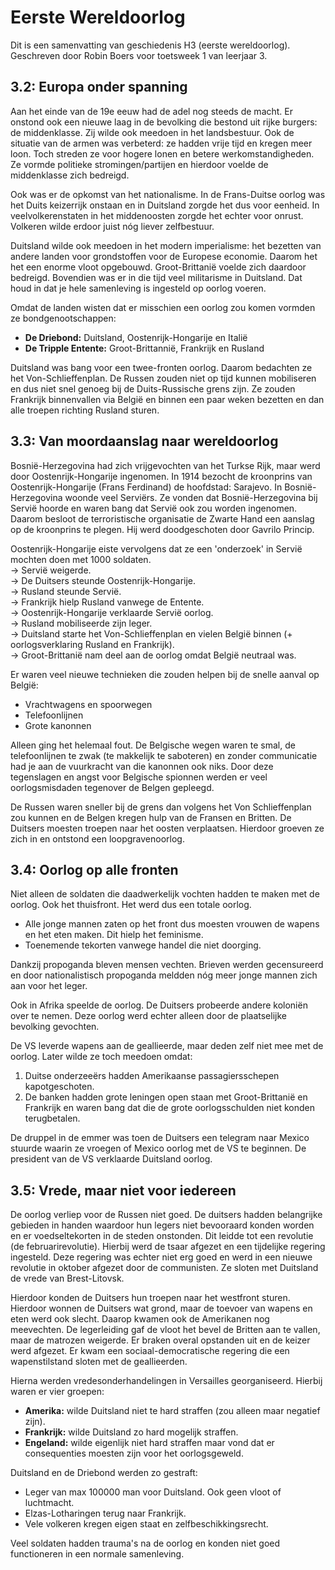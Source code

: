 # Eerste Wereldoorlog

Dit is een samenvatting van geschiedenis H3 (eerste wereldoorlog). Geschreven door Robin Boers voor toetsweek 1 van leerjaar 3.

## 3.2: Europa onder spanning

Aan het einde van de 19e eeuw had de adel nog steeds de macht. Er onstond ook een nieuwe laag in de bevolking die bestond uit rijke burgers: de middenklasse. Zij wilde ook meedoen in het landsbestuur. Ook de situatie van de armen was verbeterd: ze hadden vrije tijd en kregen meer loon. Toch streden ze voor hogere lonen en betere werkomstandigheden. Ze vormde politieke stromingen/partijen en hierdoor voelde de middenklasse zich bedreigd.

Ook was er de opkomst van het nationalisme. In de Frans-Duitse oorlog was het Duits keizerrijk onstaan en in Duitsland zorgde het dus voor eenheid. In veelvolkerenstaten in het middenoosten zorgde het echter voor onrust. Volkeren wilde erdoor juist nóg liever zelfbestuur.

Duitsland wilde ook meedoen in het modern imperialisme: het bezetten van andere landen voor grondstoffen voor de Europese economie. Daarom het het een enorme vloot opgebouwd. Groot-Brittanië voelde zich daardoor bedreigd. Bovendien was er in die tijd veel militarisme in Duitsland. Dat houd in dat je hele samenleving is ingesteld op oorlog voeren.

Omdat de landen wisten dat er misschien een oorlog zou komen vormden ze bondgenootschappen:

- **De Driebond:** Duitsland, Oostenrijk-Hongarije en Italië
- **De Tripple Entente:** Groot-Brittannië, Frankrijk en Rusland

Duitsland was bang voor een twee-fronten oorlog. Daarom bedachten ze het Von-Schlieffenplan. De Russen zouden niet op tijd kunnen mobiliseren en dus niet snel genoeg bij de Duits-Russische grens zijn. Ze zouden Frankrijk binnenvallen via België en binnen een paar weken bezetten en dan alle troepen richting Rusland sturen.

## 3.3: Van moordaanslag naar wereldoorlog

Bosnië-Herzegovina had zich vrijgevochten van het Turkse Rijk, maar werd door Oostenrijk-Hongarije ingenomen. In 1914 bezocht de kroonprins van Oostenrijk-Hongarije (Frans Ferdinand) de hoofdstad: Sarajevo. In Bosnië-Herzegovina woonde veel Serviërs. Ze vonden dat Bosnië-Herzegovina bij Servië hoorde en waren bang dat Servië ook zou worden ingenomen. Daarom besloot de terroristische organisatie de Zwarte Hand een aanslag op de kroonprins te plegen. Hij werd doodgeschoten door Gavrilo Princip.

Oostenrijk-Hongarije eiste vervolgens dat ze een 'onderzoek' in Servië mochten doen met 1000 soldaten.   
-> Servië weigerde.   
-> De Duitsers steunde Oostenrijk-Hongarije.   
-> Rusland steunde Servië.   
-> Frankrijk hielp Rusland vanwege de Entente.   
-> Oostenrijk-Hongarije verklaarde Servië oorlog.   
-> Rusland mobiliseerde zijn leger.   
-> Duitsland starte het Von-Schlieffenplan en vielen België binnen (+ oorlogsverklaring Rusland en Frankrijk).   
-> Groot-Brittanië nam deel aan de oorlog omdat België neutraal was.   

Er waren veel nieuwe technieken die zouden helpen bij de snelle aanval op België:

- Vrachtwagens en spoorwegen
- Telefoonlijnen
- Grote kanonnen

Alleen ging het helemaal fout. De Belgische wegen waren te smal, de telefoonlijnen te zwak (te makkelijk te saboteren) en zonder communicatie had je aan de vuurkracht van die kanonnen ook niks. Door deze tegenslagen en angst voor Belgische spionnen werden er veel oorlogsmisdaden tegenover de Belgen gepleegd.

De Russen waren sneller bij de grens dan volgens het Von Schlieffenplan zou kunnen en de Belgen kregen hulp van de Fransen en Britten. De Duitsers moesten troepen naar het oosten verplaatsen. Hierdoor groeven ze zich in en ontstond een loopgravenoorlog.

## 3.4: Oorlog op alle fronten

Niet alleen de soldaten die daadwerkelijk vochten hadden te maken met de oorlog. Ook het thuisfront. Het werd dus een totale oorlog.

- Alle jonge mannen zaten op het front dus moesten vrouwen de wapens en het eten maken. Dit hielp het feminisme.
- Toenemende tekorten vanwege handel die niet doorging.

Dankzij propoganda bleven mensen vechten. Brieven werden gecensureerd en door nationalistisch propoganda meldden nóg meer jonge mannen zich aan voor het leger.

Ook in Afrika speelde de oorlog. De Duitsers probeerde andere koloniën over te nemen. Deze oorlog werd echter alleen door de plaatselijke bevolking gevochten.

De VS leverde wapens aan de geallieerde, maar deden zelf niet mee met de oorlog. Later wilde ze toch meedoen omdat:

1. Duitse onderzeeërs hadden Amerikaanse passagiersschepen kapotgeschoten.
2. De banken hadden grote leningen open staan met Groot-Brittanië en Frankrijk en waren bang dat die de grote oorlogsschulden niet konden terugbetalen.

De druppel in de emmer was toen de Duitsers een telegram naar Mexico stuurde waarin ze vroegen of Mexico oorlog met de VS te beginnen. De president van de VS verklaarde Duitsland oorlog.

## 3.5: Vrede, maar niet voor iedereen

De oorlog verliep voor de Russen niet goed. De duitsers hadden belangrijke gebieden in handen waardoor hun legers niet bevooraard konden worden en er voedseltekorten in de steden onstonden. Dit leidde tot een revolutie (de februarirevolutie). Hierbij werd de tsaar afgezet en een tijdelijke regering ingesteld. Deze regering was echter niet erg goed en werd in een nieuwe revolutie in oktober afgezet door de communisten. Ze sloten met Duitsland de vrede van Brest-Litovsk.

Hierdoor konden de Duitsers hun troepen naar het westfront sturen. Hierdoor wonnen de Duitsers wat grond, maar de toevoer van wapens en eten werd ook slecht. Daarop kwamen ook de Amerikanen nog meevechten. De legerleiding gaf de vloot het bevel de Britten aan te vallen, maar de matrozen weigerde. Er braken overal opstanden uit en de keizer werd afgezet. Er kwam een sociaal-democratische regering die een wapenstilstand sloten met de geallieerden.

Hierna werden vredesonderhandelingen in Versailles georganiseerd. Hierbij waren er vier groepen:

- **Amerika:** wilde Duitsland niet te hard straffen (zou alleen maar negatief zijn).
- **Frankrijk:** wilde Duitsland zo hard mogelijk straffen.
- **Engeland:** wilde eigenlijk niet hard straffen maar vond dat er consequenties moesten zijn voor het oorlogsgeweld.

Duitsland en de Driebond werden zo gestraft:

- Leger van max 100000 man voor Duitsland. Ook geen vloot of luchtmacht.
- Elzas-Lotharingen terug naar Frankrijk.
- Vele volkeren kregen eigen staat en zelfbeschikkingsrecht.

Veel soldaten hadden trauma's na de oorlog en konden niet goed functioneren in een normale samenleving.